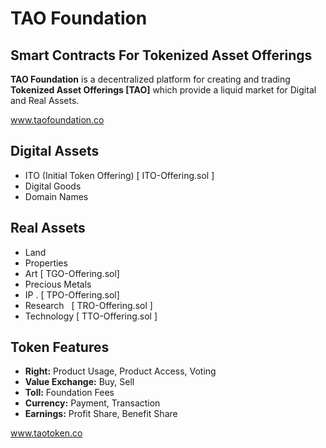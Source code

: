 # TAO Foundation
## Smart Contracts For Tokenized Asset Offerings

**TAO Foundation** is a decentralized platform for creating and trading **Tokenized Asset Offerings [TAO]** which provide a liquid market for Digital and Real Assets.

www.taofoundation.co

## Digital Assets
* ITO (Initial Token Offering) [ ITO-Offering.sol ]
* Digital Goods
* Domain Names

## Real Assets
* Land
* Properties
* Art [ TGO-Offering.sol]
* Precious Metals
* IP . [ TPO-Offering.sol]
* Research   [ TRO-Offering.sol ]
* Technology [ TTO-Offering.sol ]

## Token Features
* **Right:** Product Usage, Product Access, Voting
* **Value Exchange:** Buy, Sell
* **Toll:** Foundation Fees
* **Currency:** Payment, Transaction
* **Earnings:** Profit Share, Benefit Share

www.taotoken.co

